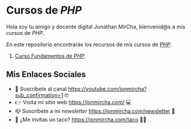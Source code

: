 # Cursos de _PHP_

Hola soy tu amigo y docente digital Jonathan MirCha, bienvenid@s a mis cursos de _PHP_.

En este repositorio encontrarás los recursos de mis cursos de [_PHP_](https://www.youtube.com/playlist?list=PLvq-jIkSeTUb2n_YcwsG47RFv69A63hME).

1. [Curso Fundamentos de _PHP_](https://www.youtube.com/watch?v=djs_FTTGkDI&list=PLvq-jIkSeTUb2n_YcwsG47RFv69A63hME&index=1).

## Mis Enlaces Sociales

- 🔔 Suscríbete al canal https://youtube.com/jonmircha?sub_confirmation=1 🤓
- 👉 Visita mi sitio web https://jonmircha.com/ 💻
- 📪 Suscríbete a mi _newsletter_ https://jonmircha.com/newsletter 📩
- 🌮 ¿Me invítas un taco? https://jonmircha.com/taco 🙌🏻
